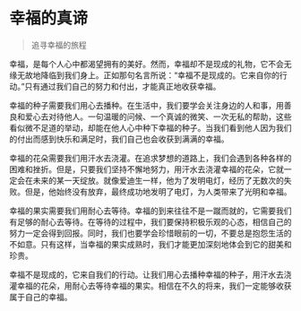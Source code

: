 # 幸福的真谛
> 追寻幸福的旅程

幸福，是每个人心中都渴望拥有的美好。然而，幸福却不是现成的礼物，它不会无缘无故地降临到我们身上。正如那句名言所说：“幸福不是现成的。它来自你的行动。”只有通过我们自己的努力和付出，才能真正地收获幸福。

幸福的种子需要我们用心去播种。在生活中，我们要学会关注身边的人和事，用善良和爱心去对待他人。一句温暖的问候、一个真诚的微笑、一次无私的帮助，这些看似微不足道的举动，却能在他人心中种下幸福的种子。当我们看到他人因为我们的付出而感到快乐和满足时，我们自己也会收获到满满的幸福。

幸福的花朵需要我们用汗水去浇灌。在追求梦想的道路上，我们会遇到各种各样的困难和挫折。但是，只要我们坚持不懈地努力，用汗水去浇灌幸福的花朵，它就一定会在未来的某一天绽放。就像爱迪生一样，他为了发明电灯，经历了无数次的失败。但是，他始终没有放弃，最终成功地发明了电灯，为人类带来了光明和幸福。

幸福的果实需要我们用耐心去等待。幸福的到来往往不是一蹴而就的，它需要我们有足够的耐心去等待。在等待的过程中，我们要保持积极乐观的心态，相信自己的努力一定会得到回报。同时，我们也要学会珍惜眼前的一切，不要总是抱怨生活的不如意。只有这样，当幸福的果实成熟时，我们才能更加深刻地体会到它的甜美和珍贵。

幸福不是现成的，它来自我们的行动。让我们用心去播种幸福的种子，用汗水去浇灌幸福的花朵，用耐心去等待幸福的果实。相信在不久的将来，我们一定能够收获属于自己的幸福。